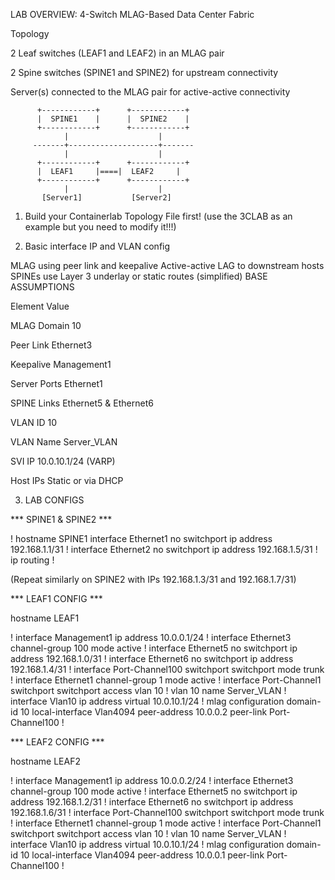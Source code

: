 LAB OVERVIEW: 4-Switch MLAG-Based Data Center Fabric

Topology

2 Leaf switches (LEAF1 and LEAF2) in an MLAG pair

2 Spine switches (SPINE1 and SPINE2) for upstream connectivity

Server(s) connected to the MLAG pair for active-active connectivity

          +------------+      +------------+
          |  SPINE1    |      |  SPINE2    |
          +------------+      +------------+
                |                    |
         -------+--------------------+-------
                |                    |
          +------------+      +------------+
          |  LEAF1     |====|  LEAF2     |
          +------------+      +------------+
                |                    |
           [Server1]           [Server2]




1. Build your Containerlab Topology File first! (use the 3CLAB as an example but you need to modify it!!!)


2. Basic interface IP and VLAN config

MLAG using peer link and keepalive
Active-active LAG to downstream hosts
SPINEs use Layer 3 underlay or static routes (simplified)
BASE ASSUMPTIONS


Element	Value


MLAG Domain	10

Peer Link	Ethernet3

Keepalive	Management1

Server Ports	Ethernet1

SPINE Links	Ethernet5 & Ethernet6

VLAN ID	10

VLAN Name	Server_VLAN

SVI IP	10.0.10.1/24 (VARP)

Host IPs	Static or via DHCP




3. LAB CONFIGS


*** SPINE1 & SPINE2 ***


!
hostname SPINE1
interface Ethernet1
  no switchport
  ip address 192.168.1.1/31
!
interface Ethernet2
  no switchport
  ip address 192.168.1.5/31
!
ip routing
!


(Repeat similarly on SPINE2 with IPs 192.168.1.3/31 and 192.168.1.7/31)


*** LEAF1 CONFIG ***


hostname LEAF1

!
interface Management1
  ip address 10.0.0.1/24
!
interface Ethernet3
  channel-group 100 mode active
!
interface Ethernet5
  no switchport
  ip address 192.168.1.0/31
!
interface Ethernet6
  no switchport
  ip address 192.168.1.4/31
!
interface Port-Channel100
  switchport
  switchport mode trunk
!
interface Ethernet1
  channel-group 1 mode active
!
interface Port-Channel1
  switchport
  switchport access vlan 10
!
vlan 10
  name Server_VLAN
!
interface Vlan10
  ip address virtual 10.0.10.1/24
!
mlag configuration
  domain-id 10
  local-interface Vlan4094
  peer-address 10.0.0.2
  peer-link Port-Channel100
!





*** LEAF2 CONFIG ***

hostname LEAF2

!
interface Management1
  ip address 10.0.0.2/24
!
interface Ethernet3
  channel-group 100 mode active
!
interface Ethernet5
  no switchport
  ip address 192.168.1.2/31
!
interface Ethernet6
  no switchport
  ip address 192.168.1.6/31
!
interface Port-Channel100
  switchport
  switchport mode trunk
!
interface Ethernet1
  channel-group 1 mode active
!
interface Port-Channel1
  switchport
  switchport access vlan 10
!
vlan 10
  name Server_VLAN
!
interface Vlan10
  ip address virtual 10.0.10.1/24
!
mlag configuration
  domain-id 10
  local-interface Vlan4094
  peer-address 10.0.0.1
  peer-link Port-Channel100
!


